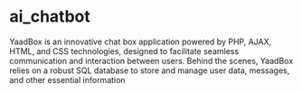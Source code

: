 # ai_chatbot  

YaadBox is an innovative chat box application powered by PHP, AJAX, HTML, and CSS technologies, designed to facilitate seamless communication and interaction between users. Behind the scenes, YaadBox relies on a robust SQL database to store and manage user data, messages, and other essential information
